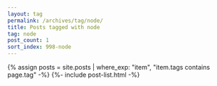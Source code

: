 ```yaml
---
layout: tag
permalink: /archives/tag/node/
title: Posts tagged with node
tag: node
post_count: 1
sort_index: 998-node
---
```

{% assign posts = site.posts | where_exp: "item", "item.tags contains page.tag" -%}
{%- include post-list.html -%}
